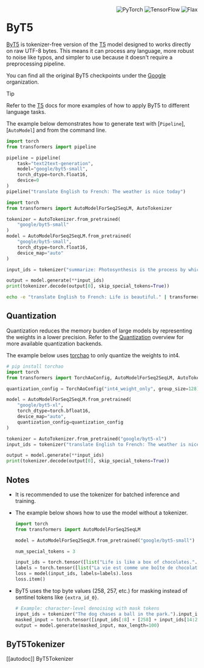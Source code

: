 <!--Copyright 2021 The HuggingFace Team. All rights reserved.

Licensed under the Apache License, Version 2.0 (the "License"); you may not use this file except in compliance with
the License. You may obtain a copy of the License at

http://www.apache.org/licenses/LICENSE-2.0

Unless required by applicable law or agreed to in writing, software distributed under the License is distributed on
an "AS IS" BASIS, WITHOUT WARRANTIES OR CONDITIONS OF ANY KIND, either express or implied. See the License for the
specific language governing permissions and limitations under the License.

⚠️ Note that this file is in Markdown but contain specific syntax for our doc-builder (similar to MDX) that may not be
rendered properly in your Markdown viewer.

-->
<div style="float: right;">
  <div class="flex flex-wrap space-x-1">
    <img alt="PyTorch" src="https://img.shields.io/badge/PyTorch-DE3412?style=flat&logo=pytorch&logoColor=white">
    <img alt="TensorFlow" src="https://img.shields.io/badge/TensorFlow-FF6F00?style=flat&logo=tensorflow&logoColor=white">
    <img alt="Flax" src="https://img.shields.io/badge/Flax-29a79b.svg?style=flat&logo=flax&logoColor=white">
  </div>
</div>

# ByT5

[ByT5](https://huggingface.co/papers/2105.13626) is tokenizer-free version of the [T5](./t5) model designed to works directly on raw UTF-8 bytes. This means it can process any language, more robust to noise like typos, and simpler to use because it doesn't require a preprocessing pipeline.

You can find all the original ByT5 checkpoints under the [Google](https://huggingface.co/google?search_models=byt5) organization.

> [!TIP]
> Refer to the [T5](./t5) docs for more examples of how to apply ByT5 to different language tasks.

The example below demonstrates how to generate text with [`Pipeline`], [`AutoModel`] and from the command line.

<hfoptions id="usage">
<hfoption id="Pipeline">

```python
import torch
from transformers import pipeline

pipeline = pipeline(
    task="text2text-generation",
    model="google/byt5-small",
    torch_dtype=torch.float16,
    device=0
)
pipeline("translate English to French: The weather is nice today")
```

</hfoption>
<hfoption id="AutoModel">

```python
import torch
from transformers import AutoModelForSeq2SeqLM, AutoTokenizer

tokenizer = AutoTokenizer.from_pretrained(
    "google/byt5-small"
)
model = AutoModelForSeq2SeqLM.from_pretrained(
    "google/byt5-small",
    torch_dtype=torch.float16,
    device_map="auto"
)

input_ids = tokenizer("summarize: Photosynthesis is the process by which plants, algae, and some bacteria convert light energy into chemical energy.", return_tensors="pt").to("cuda")

output = model.generate(**input_ids)
print(tokenizer.decode(output[0], skip_special_tokens=True))
```

</hfoption>
<hfoption id="transformers-cli">

```bash
echo -e "translate English to French: Life is beautiful." | transformers-cli run --task text2text-generation --model google/byt5-small --device 0
```

</hfoption>
</hfoptions>

## Quantization

Quantization reduces the memory burden of large models by representing the weights in a lower precision. Refer to the [Quantization](../quantization/overview) overview for more available quantization backends. 

The example below uses [torchao](../quantization/torchao) to only quantize the weights to int4.

```python
# pip install torchao
import torch
from transformers import TorchAoConfig, AutoModelForSeq2SeqLM, AutoTokenizer

quantization_config = TorchAoConfig("int4_weight_only", group_size=128)

model = AutoModelForSeq2SeqLM.from_pretrained(
    "google/byt5-xl",
    torch_dtype=torch.bfloat16,
    device_map="auto",
    quantization_config=quantization_config
)

tokenizer = AutoTokenizer.from_pretrained("google/byt5-xl")
input_ids = tokenizer("translate English to French: The weather is nice today.", return_tensors="pt").to("cuda")

output = model.generate(**input_ids)
print(tokenizer.decode(output[0], skip_special_tokens=True))
```

## Notes

- It is recommended to use the tokenizer for batched inference and training.
- The example below shows how to use the model without a tokenizer.

    ```python
    import torch
    from transformers import AutoModelForSeq2SeqLM
    
    model = AutoModelForSeq2SeqLM.from_pretrained("google/byt5-small")
    
    num_special_tokens = 3
    
    input_ids = torch.tensor([list("Life is like a box of chocolates.".encode("utf-8"))]) + num_special_tokens
    labels = torch.tensor([list("La vie est comme une boîte de chocolat.".encode("utf-8"))]) + num_special_tokens
    loss = model(input_ids, labels=labels).loss
    loss.item()
    ```

- ByT5 uses the top byte values (258, 257, etc.) for masking instead of sentinel tokens like `{extra_id_0}`.

    ```python
    # Example: character-level denoising with mask tokens
    input_ids = tokenizer("The dog chases a ball in the park.").input_ids
    masked_input = torch.tensor([input_ids[:8] + [258] + input_ids[14:21] + [257] + input_ids[28:]])
    output = model.generate(masked_input, max_length=100)
    ```

## ByT5Tokenizer

[[autodoc]] ByT5Tokenizer